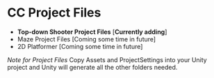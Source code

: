 # CC Project Files
- **Top-down Shooter Project Files** [**Currently adding**]
- Maze Project Files [Coming some time in future]
- 2D Platformer [Coming some time in future]

*Note for Project Files*
Copy Assets and ProjectSettings into your Unity project and Unity will generate all the other folders needed.
